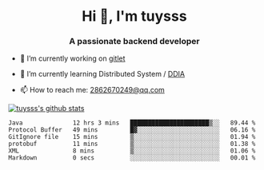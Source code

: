 <h1 align="center">Hi 👋, I'm tuysss</h1>
<h3 align="center">A passionate backend developer </h3>

- 🔭 I’m currently working on [gitlet](https://github.com/tuysss/cs61b-sp21)

- 🌱 I’m currently learning Distributed System / [DDIA](https://github.com/Vonng/ddia)
    
- 📫 How to reach me: 2862670249@qq.com

[![tuysss's github stats](https://github-readme-stats.vercel.app/api?username=tuysss)](https://github.com/tuysss/github-readme-stats)

<!--START_SECTION:waka-->

```text
Java              12 hrs 3 mins   ██████████████████████▒░░   89.44 %
Protocol Buffer   49 mins         █▓░░░░░░░░░░░░░░░░░░░░░░░   06.16 %
GitIgnore file    15 mins         ▒░░░░░░░░░░░░░░░░░░░░░░░░   01.94 %
protobuf          11 mins         ▒░░░░░░░░░░░░░░░░░░░░░░░░   01.38 %
XML               8 mins          ▒░░░░░░░░░░░░░░░░░░░░░░░░   01.06 %
Markdown          0 secs          ░░░░░░░░░░░░░░░░░░░░░░░░░   00.01 %
```

<!--END_SECTION:waka-->
